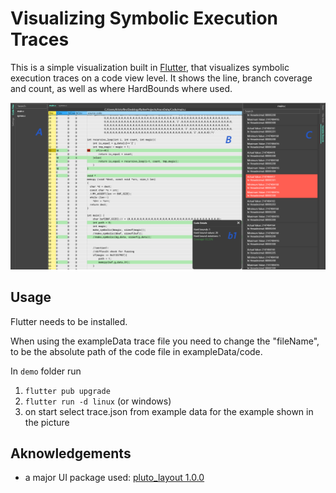 
# Visualizing Symbolic Execution Traces

This is a simple visualization built in [Flutter](https://flutter.dev/), that visualizes symbolic execution traces on a code view level.
It shows the line, branch coverage and count, as well as where HardBounds where used.

![image info](./pictures/examplePicture.png)

## Usage 

Flutter needs to be installed.

When using the exampleData trace file you need to change the "fileName", to be the absolute path of the code file in exampleData/code.

In `demo` folder run
1. `flutter pub upgrade`
2. `flutter run -d linux` (or windows)
3. on start select trace.json from example data for the example shown in the picture




## Aknowledgements

- a major UI package used: [pluto_layout 1.0.0](https://pub.dev/packages/pluto_layout)



